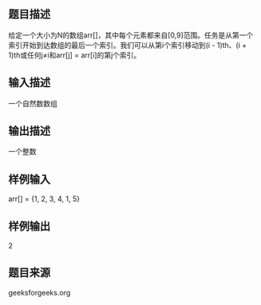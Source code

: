 ## 题目描述
给定一个大小为N的数组arr[]，其中每个元素都来自[0,9]范围。任务是从第一个索引开始到达数组的最后一个索引。我们可以从第i个索引移动到(i - 1)th、(i + 1)th或任何j≠i和arr[j] = arr[i]的第j个索引。
## 输入描述
一个自然数数组
## 输出描述
一个整数
## 样例输入
arr[] = {1, 2, 3, 4, 1, 5}
## 样例输出
2
## 题目来源
geeksforgeeks.org